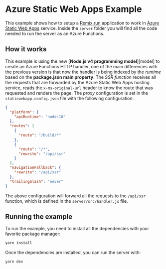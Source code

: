 # Azure Static Web Apps Example

This example shows how to setup a [Remix.run][remix] application to work in [Azure Static Web Apps][azure-staticwebapp] service.
Inside the `server` folder you will find all the code needed to run the server as an Azure Functions.

## How it works

This example is using the new [**Node.js v4 programming model**][model] to create an Azure Functions HTTP handler, one of the main differences with the previous version is that now the handler is being indexed by the _runtime_ based on the **package.json main property**.
The _SSR function_ receives all the requests that are forwarded by the Azure Static Web Apps hosting service, reads the `x-ms-original-url` header to know the route that was requested and renders the page.
The _proxy_ configuration is set in the `staticwebapp.config.json` file with the following configuration:

```json
{
  "platform": {
    "apiRuntime": "node:18"
  },
  "routes": [
    {
      "route": "/build/*"
    },
    {
      "route": "/*",
      "rewrite": "/api/ssr"
    }
  ],
  "navigationFallback": {
    "rewrite": "/api/ssr"
  },
  "trailingSlash": "never"
}
```

The above configuration will forward all the requests to the `/api/ssr` function, which is defined in the `server/src/handler.js` file.

## Running the example

To run the example, you need to install all the dependencies with your favorite package manager:

```bash
yarn install
```

Once the dependencies are installed, you can run the server with:

```bash
yarn dev
```

[azure-staticwebapp]: https://docs.microsoft.com/en-us/azure/static-web-apps/overview
[remix]: https://remix.run
